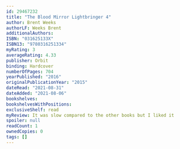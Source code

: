 ```yaml
---
id: 29467232
title: "The Blood Mirror Lightbringer 4"
author: Brent Weeks
authorLF: Weeks Brent
additionalAuthors: 
ISBN: "031625133X"
ISBN13: "9780316251334"
myRating: 3
averageRating: 4.33
publisher: Orbit
binding: Hardcover
numberOfPages: 704
yearPublished: "2016"
originalPublicationYear: "2015"
dateRead: "2021-08-31"
dateAdded: "2021-08-06"
bookshelves: 
bookshelvesWithPositions: 
exclusiveShelf: read
myReview: It was slow compared to the other books but I liked it
spoiler: null
readCount: 1
ownedCopies: 0
tags: []
---
```


